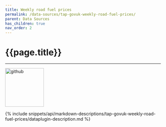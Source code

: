 ```yaml
---
title: Weekly road fuel prices
permalink: /data-sources/tap-govuk-weekly-road-fuel-prices/
parent: Data Sources
has_children: true
nav_order: 2
---
```


# {{page.title}}

---

<img src="{{site.baseurl}}/assets/data_source_images/national-statistics.png" width="125" alt="github">

{% include snippets/api/markdown-descriptions/tap-govuk-weekly-road-fuel-prices/dataplugin-description.md %}
